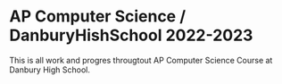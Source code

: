 # AP Computer Science / DanburyHishSchool 2022-2023
 This is all work and progres througtout AP Computer Science Course at Danbury High School.

